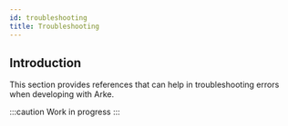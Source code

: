 ```yaml
---
id: troubleshooting
title: Troubleshooting
---
```


## Introduction
This section provides references that can help in troubleshooting errors when developing with Arke.

:::caution
Work in progress
:::